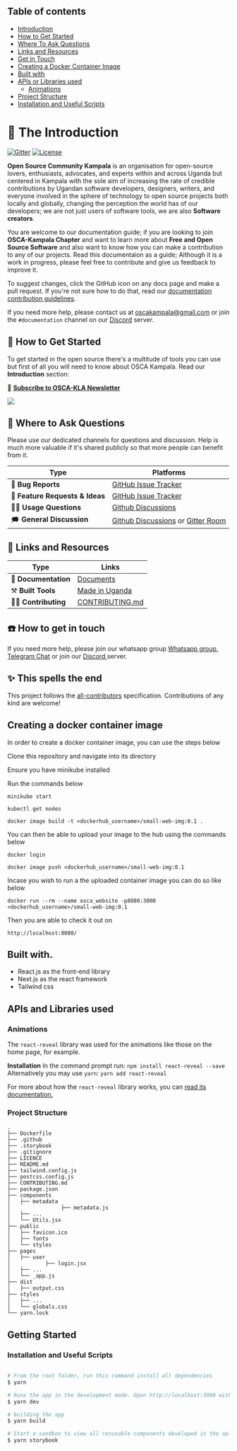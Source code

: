 ## Table of contents

- [Introduction](#the-introduction)
- [How to Get Started](#how-to-get-started)
- [Where To Ask Questions](#where-to-ask-questions)
- [Links and Resources](#links-and-resources)
- [Get in Touch](#how-to-get-in-touch)
- [Creating a Docker Container Image](#creating-a-docker-container-image)
- [Built with](#built-with)
- [APIs or Libraries used](#apis-and-libraries-used)
  - [Animations](#animations)
- [Project Structure](#project-structure)
- [Installation and Useful Scripts](#installation-and-useful-scripts)


# 📜 The Introduction

[![Gitter](https://badges.gitter.im/OSCA-Kampala-Chapter/TTS.svg)](https://gitter.im/OSCA-Kampala-Chapter/community?utm_source=badge&utm_medium=badge&utm_campaign=pr-badge)
[![License](https://img.shields.io/badge/License-MIT%202.0-brightgreen.svg)](https://opensource.org/licenses/MIT-2.0)

**Open Source Community Kampala** is an organisation for open-source lovers, enthusiasts, advocates, and experts within and across Uganda but centered in Kampala with the sole aim of increasing the rate of credible contributions by Ugandan software developers, designers, writers, and everyone involved in the sphere of technology to open source projects both locally and globally, changing the perception the world has of our developers; we are not just users of software tools, we are also **Software creators**.

You are welcome to our documentation guide; if you are looking to join **OSCA-Kampala Chapter** and want to learn more about **Free and Open Source Software** and also want to know how you can make a contribution to any of our projects. Read this documentaion as a guide; Although it is a work in progress, please feel free to contribute and give us feedback to improve it.

To suggest changes, click the GitHub icon on any docs page and make a pull request. If you're not sure how to do that, read our [documentation contribution guidelines](https://github.com/OSCA-Kampala-Chapter/First-contribution-practice/blob/main/CONTRIBUTING.md).

If you need more help, please contact us at [oscakampala@gmail.com](mailto:oscakampala@gmail.com) or join the `#documentation` channel on our [Discord](https://discord.gg/pRJgjH9SwR) server.

## 🏁 How to Get Started

To get started in the open source there's a multitude of tools you can use but first of all you will need to know about OSCA Kampala. Read our **Introduction** section:

📰 [**Subscribe to OSCA-KLA Newsletter**](https://www.getrevue.co/profile/oscakampala)

<img src="https://static.scarf.sh/a.png?x-pxid=cf317fe7-2188-4721-bc01-124bb5d5dbb2" />

## 💬 Where to Ask Questions

Please use our dedicated channels for questions and discussion. Help is much more valuable if it's shared publicly so that more people can benefit from it.

| Type                            | Platforms                             |
| ------------------------------- | ------------------------------------- |
| 🚨 **Bug Reports**              | [GitHub Issue Tracker]                |
| 🎁 **Feature Requests & Ideas** | [GitHub Issue Tracker]                |
| 👩‍💻 **Usage Questions**          | [Github Discussions]                  |
| 🗯 **General Discussion**        | [Github Discussions] or [Gitter Room] |

[github issue tracker]: https://github.com/oscakampala/oscakampala.github.io/issues
[github discussions]: https://github.com/oscakampala/oscakampala.github.io/discussions
[gitter room]: https://gitter.im/OSCA-Kampala-Chapter?utm_source=share-link&utm_medium=link&utm_campaign=share-link

## 🔗 Links and Resources

| Type                 | Links                                                                                    |
| -------------------- | ---------------------------------------------------------------------------------------- |
| 💼 **Documentation** | [Documents](https://github.com/OSCA-Kampala-Chapter/First-contribution-practice)         |
| ⚒️ **Built Tools**   | [Made in Uganda](https://github.com/OSCA-Kampala-Chapter)              |
| 👩‍💻 **Contributing**  | [CONTRIBUTING.md](https://github.com/oscakampala/oscakampala.github.io/blob/main/CONTRIBUTING.md) |

## ☎️ How to get in touch

If you need more help, please join our whatsapp group [Whatsapp group](https://chat.whatsapp.com/D2bB0UWDgT34Fic3Hnb2fA), [Telegram Chat](https://t.me/oscakampala) or join our [Discord ](https://discord.gg/pRJgjH9SwR) server.

## ✨ This spells the end

This project follows the [all-contributors](https://github.com/all-contributors/all-contributors) specification. Contributions of any kind are welcome!

## Creating a docker container image

In order to create a docker container image, you can use the steps below

Clone this repository and navigate into its directory

Ensure you have minikube installed

Run the commands below

`minikube start`

`kubectl get nodes`

`docker image build -t <dockerhub_username>/small-web-img:0.1 . `

You can then be able to upload your image to the hub using the commands below

`docker login`

`docker image push <dockerhub_username>/small-web-img:0.1`

Incase you wish to run a the uploaded container image you can do so like below

`docker run --rm --name osca_website -p8080:3000 <dockerhub_username>/small-web-img:0.1`

Then you are able to check it out on 

`http://localhost:8080/`

## Built with.

- React.js as the front-end library
- Next.js as the react framework
- Tailwind css

## APIs and Libraries used

### Animations

The `react-reveal` library was used for the animations like those on the home page, for example.

**Installation**
In the command prompt run:
`npm install react-reveal --save`
Alternatively you may use `yarn`:
`yarn add react-reveal`
 
 For more about how the `react-reveal` library works, you can [read its documentation.](https://www.react-reveal.com/examples/)


### Project Structure

```
.
├── Dockerfile
├── .github
├── .storybook
├── .gitignore
├── LICENCE
├── README.md
├── tailwind.config.js
├── postcss.config.js
├── CONTRIBUTING.md
├── package.json
├── components
│   ├── metadata 
│                ├── metadata.js
│   ├── ...
│   └── Utils.jsx
├── public
│   ├── favicon.ico
│   ├── fonts
│   └── styles
├── pages
│   ├── user
│           ├── login.jsx
│   ├── ...
│   └── _app.js
├── dist
│   ├── output.css
├── styles
│   ├── ...
│   └── globals.css
└── yarn.lock
```

## Getting Started

### Installation and Useful Scripts

```bash

# From the root folder, run this command install all dependencies
$ yarn

# Runs the app in the development mode. Open http://localhost:3000 with your browser to see the result.
$ yarn dev

# building the app
$ yarn build

# Start a sandbox to view all resusable components developed in the aplication. Open [http://localhost:6006](http://localhost:6006) with your browser to see the result.
$ yarn storybook

```

